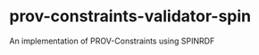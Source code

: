 prov-constraints-validator-spin
===============================

An implementation of PROV-Constraints using SPINRDF